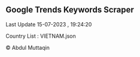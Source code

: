 

## Google Trends Keywords Scraper 
 
Last Update 15-07-2023 , 19:24:20

Country List :
VIETNAM.json



© Abdul Muttaqin 
